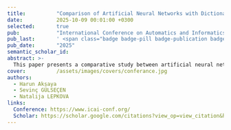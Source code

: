 ```yaml
---
title:          "Comparison of Artificial Neural Networks with Dictionary-Based Approach in Aspect-Based Sentiment Analysis"
date:           2025-10-09 00:01:00 +0300
selected:       true
pub:            "International Conference on Automatics and Informatics (ICAI'25), Varna, Bulgaria"
pub_last:       ' <span class="badge badge-pill badge-publication badge-info">Conference Paper</span> <span class="badge badge-pill badge-publication badge-success">IEEE Xplore</span>'
pub_date:       "2025"
semantic_scholar_id:
abstract: >-
  This paper presents a comparative study between artificial neural networks and dictionary-based approaches in aspect-based sentiment analysis. The research was presented at the International Conference on Automatics and Informatics 2025 (ICAI'25), a hybrid conference held in Varna, Bulgaria. The accepted papers were submitted for inclusion in IEEE Xplore Digital Library and indexed in the SCOPUS database. The conference was sponsored by John Atanasoff Society of Automatics and Informatics and technically supported by Technical University of Varna, IEEE Bulgarian section, and Federation of the Scientific Engineering Unions.
cover:          /assets/images/covers/conferance.jpg
authors:
  - Harun Aksaya
  - Sevinç GÜLSEÇEN
  - Natalija LEPKOVA
links:
  Conference: https://www.icai-conf.org/
  Scholar: https://scholar.google.com/citations?view_op=view_citation&hl=tr&user=VWJfY6kAAAAJ
---
```

